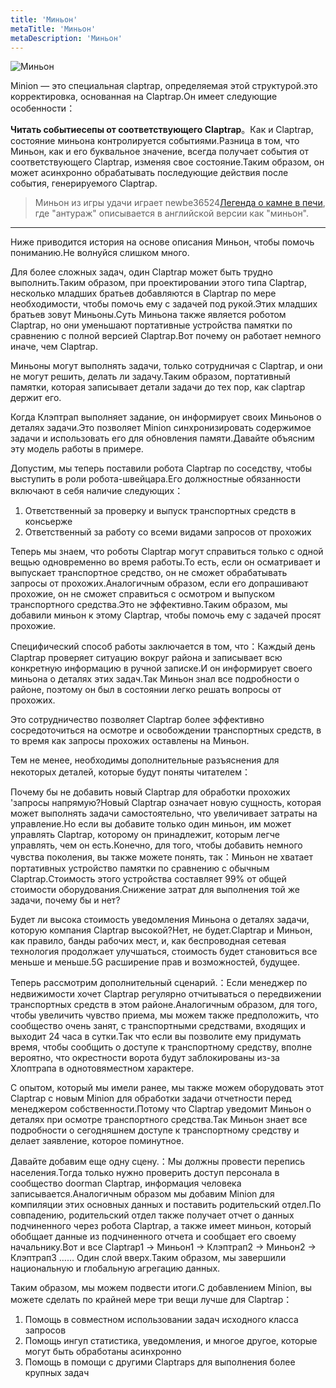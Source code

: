 ```yaml
---
title: 'Миньон'
metaTitle: 'Миньон'
metaDescription: 'Миньон'
---
```


![Миньон](/images/20190228-002.gif)

Minion — это специальная claptrap, определяемая этой структурой.это корректировка, основанная на Claptrap.Он имеет следующие особенности：

**Читать событиесепы от соответствующего Claptrap**。Как и Claptrap, состояние миньона контролируется событиями.Разница в том, что Миньон, как и его буквальное значение, всегда получает события от соответствующего Claptrap, изменяя свое состояние.Таким образом, он может асинхронно обрабатывать последующие действия после события, генерируемого Claptrap.

> Миньон из игры удачи играет newbe36524[Легенда о камне в печи](https://zh.moegirl.org/%E7%82%89%E7%9F%B3%E4%BC%A0%E8%AF%B4), где "антураж" описывается в английской версии как "миньон".

---

Ниже приводится история на основе описания Миньон, чтобы помочь пониманию.Не волнуйся слишком много.

Для более сложных задач, один Claptrap может быть трудно выполнить.Таким образом, при проектировании этого типа Claptrap, несколько младших братьев добавляются в Claptrap по мере необходимости, чтобы помочь ему с задачей под рукой.Этих младших братьев зовут Миньоны.Суть Миньона также является роботом Claptrap, но они уменьшают портативные устройства памятки по сравнению с полной версией Claptrap.Вот почему он работает немного иначе, чем Claptrap.

Миньоны могут выполнять задачи, только сотрудничая с Claptrap, и они не могут решить, делать ли задачу.Таким образом, портативный памятки, которая записывает детали задачи до тех пор, как claptrap держит его.

Когда Клэптрап выполняет задание, он информирует своих Миньонов о деталях задачи.Это позволяет Minion синхронизировать содержимое задачи и использовать его для обновления памяти.Давайте объясним эту модель работы в примере.

Допустим, мы теперь поставили робота Claptrap по соседству, чтобы выступить в роли робота-швейцара.Его должностные обязанности включают в себя наличие следующих：

1. Ответственный за проверку и выпуск транспортных средств в консьерже
2. Ответственный за работу со всеми видами запросов от прохожих

Теперь мы знаем, что роботы Claptrap могут справиться только с одной вещью одновременно во время работы.То есть, если он осматривает и выпускает транспортное средство, он не сможет обрабатывать запросы от прохожих.Аналогичным образом, если его допрашивают прохожие, он не сможет справиться с осмотром и выпуском транспортного средства.Это не эффективно.Таким образом, мы добавили миньон к этому Claptrap, чтобы помочь ему с задачей просят прохожие.

Специфический способ работы заключается в том, что：Каждый день Claptrap проверяет ситуацию вокруг района и записывает всю конкретную информацию в ручной записке.И он информирует своего миньона о деталях этих задач.Так Миньон знал все подробности о районе, поэтому он был в состоянии легко решать вопросы от прохожих.

Это сотрудничество позволяет Claptrap более эффективно сосредоточиться на осмотре и освобождении транспортных средств, в то время как запросы прохожих оставлены на Миньон.

Тем не менее, необходимы дополнительные разъяснения для некоторых деталей, которые будут поняты читателем：

Почему бы не добавить новый Claptrap для обработки прохожих 'запросы напрямую?Новый Claptrap означает новую сущность, которая может выполнять задачи самостоятельно, что увеличивает затраты на управление.Но если вы добавите только один миньон, им может управлять Claptrap, которому он принадлежит, которым легче управлять, чем он есть.Конечно, для того, чтобы добавить немного чувства поколения, вы также можете понять, так：Миньон не хватает портативных устройство памятки по сравнению с обычным Claptrap.Стоимость этого устройства составляет 99% от общей стоимости оборудования.Снижение затрат для выполнения той же задачи, почему бы и нет?

Будет ли высока стоимость уведомления Миньона о деталях задачи, которую компания Claptrap высокой?Нет, не будет.Claptrap и Миньон, как правило, банды рабочих мест, и, как беспроводная сетевая технология продолжает улучшаться, стоимость будет становиться все меньше и меньше.5G расширение прав и возможностей, будущее.

Теперь рассмотрим дополнительный сценарий.：Если менеджер по недвижимости хочет Claptrap регулярно отчитываться о передвижении транспортных средств в этом районе.Аналогичным образом, для того, чтобы увеличить чувство приема, мы можем также предположить, что сообщество очень занят, с транспортными средствами, входящих и выходит 24 часа в сутки.Так что если вы позволите ему придумать время, чтобы сообщить о доступе к транспортному средству, вполне вероятно, что окрестности ворота будут заблокированы из-за Хлоптрапа в однотовяместном характере.

С опытом, который мы имели ранее, мы также можем оборудовать этот Claptrap с новым Minion для обработки задачи отчетности перед менеджером собственности.Потому что Claptrap уведомит Миньон о деталях при осмотре транспортного средства.Так Миньон знает все подробности о сегодняшнем доступе к транспортному средству и делает заявление, которое поминутное.

Давайте добавим еще одну сцену.：Мы должны провести перепись населения.Тогда только нужно проверить доступ персонала в сообщество doorman Claptrap, информация человека записывается.Аналогичным образом мы добавим Minion для компиляции этих основных данных и поставить родительский отдел.По совпадению, родительский отдел также получает отчет о данных подчиненного через робота Claptrap, а также имеет миньон, который обобщает данные из подчиненного отчета и сообщает его своему начальнику.Вот и все Claptrap1 -> Миньон1 -> Клэптрап2 -> Миньон2 -> Клэптрап3 …… Один слой вверх.Таким образом, мы завершили национальную и глобальную агрегацию данных.

Таким образом, мы можем подвести итоги.С добавлением Minion, вы можете сделать по крайней мере три вещи лучше для Claptrap：

1. Помощь в совместном использовании задач исходного класса запросов
2. Помощь ингуп статистика, уведомления, и многое другое, которые могут быть обработаны асинхронно
3. Помощь в помощи с другими Claptraps для выполнения более крупных задач
